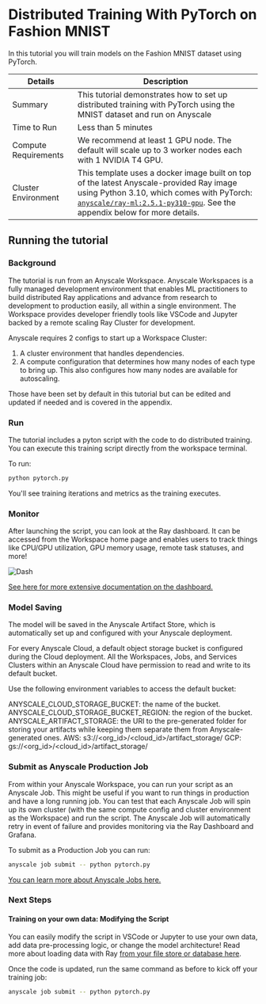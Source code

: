 # Distributed Training With PyTorch on Fashion MNIST 

In this tutorial you will train models on the Fashion MNIST dataset using PyTorch.


| Details | Description |
| ---------------------- | ----------- |
| Summary | This tutorial demonstrates how to set up distributed training with PyTorch using the MNIST dataset and run on Anyscale|
| Time to Run | Less than 5 minutes |
| Compute Requirements | We recommend at least 1 GPU node. The default will scale up to 3 worker nodes each with 1 NVIDIA T4 GPU. |
| Cluster Environment | This template uses a docker image built on top of the latest Anyscale-provided Ray image using Python 3.10, which comes with PyTorch: [`anyscale/ray-ml:2.5.1-py310-gpu`](https://docs.anyscale.com/reference/base-images/overview). See the appendix below for more details. |

## Running the tutorial
### Background
The tutorial is run from an Anyscale Workspace.  Anyscale Workspaces is a fully managed development environment that enables ML practitioners to build distributed Ray applications and advance from research to development to production easily, all within a single environment. The Workspace provides developer friendly tools like VSCode and Jupyter backed by a remote scaling Ray Cluster for development.

Anyscale requires 2 configs to start up a Workspace Cluster:
1. A cluster environment that handles dependencies.
2. A compute configuration that determines how many nodes of each type to bring up. This also configures how many nodes are available for autoscaling.

Those have been set by default in this tutorial but can be edited and updated if needed and is covered in the appendix.

### Run
The tutorial includes a pyton script with the code to do distributed training.  You can execute this training script directly from the workspace terminal.

To run:
```bash
python pytorch.py
```

You'll see training iterations and metrics as the training executes.

### Monitor
After launching the script, you can look at the Ray dashboard. It can be accessed from the Workspace home page and enables users to track things like CPU/GPU utilization, GPU memory usage, remote task statuses, and more!

![Dash](https://github.com/anyscale/templates/releases/download/media/workspacedash.png)

[See here for more extensive documentation on the dashboard.](https://docs.ray.io/en/latest/ray-observability/getting-started.html)

### Model Saving
The model will be saved in the Anyscale Artifact Store, which is automatically set up and configured with your Anyscale deployment.

For every Anyscale Cloud, a default object storage bucket is configured during the Cloud deployment. All the Workspaces, Jobs, and Services Clusters within an Anyscale Cloud have permission to read and write to its default bucket.

Use the following environment variables to access the default bucket:

ANYSCALE_CLOUD_STORAGE_BUCKET: the name of the bucket.
ANYSCALE_CLOUD_STORAGE_BUCKET_REGION: the region of the bucket.
ANYSCALE_ARTIFACT_STORAGE: the URI to the pre-generated folder for storing your artifacts while keeping them separate them from Anyscale-generated ones.
AWS: s3://<org_id>/<cloud_id>/artifact_storage/
GCP: gs://<org_id>/<cloud_id>/artifact_storage/

### Submit as Anyscale Production Job
From within your Anyscale Workspace, you can run your script as an Anyscale Job. This might be useful if you want to run things in production and have a long running job. You can test that each Anyscale Job will spin up its own cluster (with the same compute config and cluster environment as the Workspace) and run the script.  The Anyscale Job will automatically retry in event of failure and provides monitoring via the Ray Dashboard and Grafana. 

To submit as a Production Job you can run:

```bash
anyscale job submit -- python pytorch.py
```

[You can learn more about Anyscale Jobs here.](https://docs.anyscale.com/productionize/jobs/get-started)

### Next Steps

#### Training on your own data: Modifying the Script 
You can easily modify the script in VSCode or Jupyter to use your own data, add data pre-processing logic, or change the model architecture!  Read more about loading data with Ray [from your file store or database here](https://docs.ray.io/en/latest/data/loading-data.html). 

Once the code is updated, run the same command as before to kick off your training job:
```bash
anyscale job submit -- python pytorch.py
```
